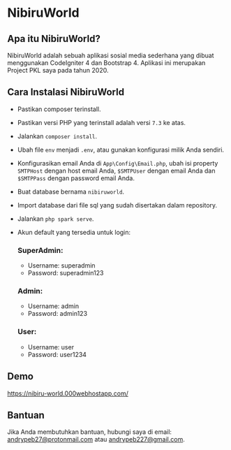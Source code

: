 # NibiruWorld 

## Apa itu NibiruWorld?
NibiruWorld adalah sebuah aplikasi sosial media sederhana yang dibuat menggunakan CodeIgniter 4 dan Bootstrap 4. Aplikasi ini merupakan Project PKL saya pada tahun 2020.

## Cara Instalasi NibiruWorld
- Pastikan composer terinstall.
- Pastikan versi PHP yang terinstall adalah versi `7.3` ke atas.
- Jalankan `composer install`.
- Ubah file `env` menjadi `.env`, atau gunakan konfigurasi milik Anda sendiri.
- Konfigurasikan email Anda di `App\Config\Email.php`, ubah isi property `SMTPHost` dengan host email Anda, `$SMTPUser` dengan email Anda dan `$SMTPPass` dengan password email Anda.
- Buat database bernama `nibiruworld`.
- Import database dari file sql yang sudah disertakan dalam repository.
- Jalankan `php spark serve`.
- Akun default yang tersedia untuk login:

  ### SuperAdmin:
  - Username: superadmin
  - Password: superadmin123
  
  ### Admin:
  - Username: admin
  - Password: admin123

  ### User:
  - Username: user
  - Password: user1234

## Demo
https://nibiru-world.000webhostapp.com/

## Bantuan
Jika Anda membutuhkan bantuan, hubungi saya di email: andrypeb27@protonmail.com atau andrypeb227@gmail.com.
